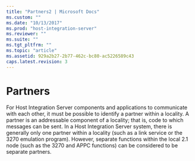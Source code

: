 ```yaml
---
title: "Partners2 | Microsoft Docs"
ms.custom: ""
ms.date: "10/13/2017"
ms.prod: "host-integration-server"
ms.reviewer: ""
ms.suite: ""
ms.tgt_pltfrm: ""
ms.topic: "article"
ms.assetid: 929a2b27-2b77-462c-bc80-ac5226589c43
caps.latest.revision: 3
---
```

# Partners
For Host Integration Server components and applications to communicate with each other, it must be possible to identify a partner within a locality. A partner is an addressable component of a locality; that is, code to which messages can be sent. In a Host Integration Server system, there is generally only one partner within a locality (such as a link service or the 3270 emulation program). However, separate functions within the local 2.1 node (such as the 3270 and APPC functions) can be considered to be separate partners.